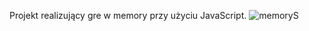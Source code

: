 Projekt realizujący gre w memory przy użyciu JavaScript.
![memoryS](https://user-images.githubusercontent.com/105055717/187434695-8c8b92cf-a338-4132-8989-8b65900dbbf0.png)
